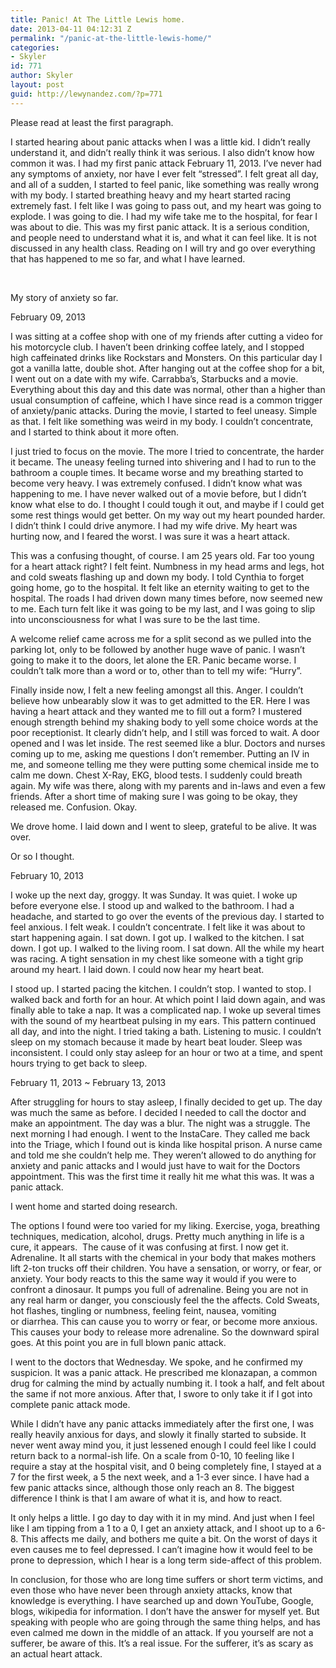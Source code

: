```yaml
---
title: Panic! At The Little Lewis home.
date: 2013-04-11 04:12:31 Z
permalink: "/panic-at-the-little-lewis-home/"
categories:
- Skyler
id: 771
author: Skyler
layout: post
guid: http://lewynandez.com/?p=771
---
```


Please read at least the first paragraph.

I started hearing about panic attacks when I was a little kid. I didn&#8217;t really understand it, and didn&#8217;t really think it was serious. I also didn&#8217;t know how common it was. I had my first panic attack February 11, 2013. I&#8217;ve never had any symptoms of anxiety, nor have I ever felt &#8220;stressed&#8221;. I felt great all day, and all of a sudden, I started to feel panic, like something was really wrong with my body. I started breathing heavy and my heart started racing extremely fast. I felt like I was going to pass out, and my heart was going to explode. I was going to die. I had my wife take me to the hospital, for fear I was about to die. This was my first panic attack. It is a serious condition, and people need to understand what it is, and what it can feel like. It is not discussed in any health class. Reading on I will try and go over everything that has happened to me so far, and what I have learned.

&nbsp;

My story of anxiety so far.

February 09, 2013
  
I was sitting at a coffee shop with one of my friends after cutting a video for his motorcycle club. I haven&#8217;t been drinking coffee lately, and I stopped high caffeinated drinks like Rockstars and Monsters. On this particular day I got a vanilla latte, double shot. After hanging out at the coffee shop for a bit, I went out on a date with my wife. Carrabba&#8217;s, Starbucks and a movie. Everything about this day and this date was normal, other than a higher than usual consumption of caffeine, which I have since read is a common trigger of anxiety/panic attacks. During the movie, I started to feel uneasy. Simple as that. I felt like something was weird in my body. I couldn&#8217;t concentrate, and I started to think about it more often.

I just tried to focus on the movie. The more I tried to concentrate, the harder it became. The uneasy feeling turned into shivering and I had to run to the bathroom a couple times. It became worse and my breathing started to become very heavy. I was extremely confused. I didn&#8217;t know what was happening to me. I have never walked out of a movie before, but I didn&#8217;t know what else to do. I thought I could tough it out, and maybe if I could get some rest things would get better. On my way out my heart pounded harder. I didn&#8217;t think I could drive anymore. I had my wife drive. My heart was hurting now, and I feared the worst. I was sure it was a heart attack.

This was a confusing thought, of course. I am 25 years old. Far too young for a heart attack right? I felt feint. Numbness in my head arms and legs, hot and cold sweats flashing up and down my body. I told Cynthia to forget going home, go to the hospital. It felt like an eternity waiting to get to the hospital. The roads I had driven down many times before, now seemed new to me. Each turn felt like it was going to be my last, and I was going to slip into unconsciousness for what I was sure to be the last time.

A welcome relief came across me for a split second as we pulled into the parking lot, only to be followed by another huge wave of panic. I wasn&#8217;t going to make it to the doors, let alone the ER. Panic became worse. I couldn&#8217;t talk more than a word or to, other than to tell my wife: &#8220;Hurry&#8221;.

Finally inside now, I felt a new feeling amongst all this. Anger. I couldn&#8217;t believe how unbearably slow it was to get admitted to the ER. Here I was having a heart attack and they wanted me to fill out a form? I mustered enough strength behind my shaking body to yell some choice words at the poor receptionist. It clearly didn&#8217;t help, and I still was forced to wait. A door opened and I was let inside. The rest seemed like a blur. Doctors and nurses coming up to me, asking me questions I don&#8217;t remember. Putting an IV in me, and someone telling me they were putting some chemical inside me to calm me down. Chest X-Ray, EKG, blood tests. I suddenly could breath again. My wife was there, along with my parents and in-laws and even a few friends. After a short time of making sure I was going to be okay, they released me. Confusion. Okay.

We drove home. I laid down and I went to sleep, grateful to be alive. It was over.

Or so I thought.

February 10, 2013
  
I woke up the next day, groggy. It was Sunday. It was quiet. I woke up before everyone else. I stood up and walked to the bathroom. I had a headache, and started to go over the events of the previous day. I started to feel anxious. I felt weak. I couldn&#8217;t concentrate. I felt like it was about to start happening again. I sat down. I got up. I walked to the kitchen. I sat down. I got up. I walked to the living room. I sat down. All the while my heart was racing. A tight sensation in my chest like someone with a tight grip around my heart. I laid down. I could now hear my heart beat.

I stood up. I started pacing the kitchen. I couldn&#8217;t stop. I wanted to stop. I walked back and forth for an hour. At which point I laid down again, and was finally able to take a nap. It was a complicated nap. I woke up several times with the sound of my heartbeat pulsing in my ears. This pattern continued all day, and into the night. I tried taking a bath. Listening to music. I couldn&#8217;t sleep on my stomach because it made by heart beat louder. Sleep was inconsistent. I could only stay asleep for an hour or two at a time, and spent hours trying to get back to sleep.

February 11, 2013 ~ February 13, 2013
  
After struggling for hours to stay asleep, I finally decided to get up. The day was much the same as before. I decided I needed to call the doctor and make an appointment. The day was a blur. The night was a struggle. The next morning I had enough. I went to the InstaCare. They called me back into the Triage, which I found out is kinda like hospital prison. A nurse came and told me she couldn&#8217;t help me. They weren&#8217;t allowed to do anything for anxiety and panic attacks and I would just have to wait for the Doctors appointment. This was the first time it really hit me what this was. It was a panic attack.

I went home and started doing research.

The options I found were too varied for my liking. Exercise, yoga, breathing techniques, medication, alcohol, drugs. Pretty much anything in life is a cure, it appears.  The cause of it was confusing at first. I now get it. Adrenaline. It all starts with the chemical in your body that makes mothers lift 2-ton trucks off their children. You have a sensation, or worry, or fear, or anxiety. Your body reacts to this the same way it would if you were to confront a dinosaur. It pumps you full of adrenaline. Being you are not in any real harm or danger, you consciously feel the the affects. Cold Sweats, hot flashes, tingling or numbness, feeling feint, nausea, vomiting or diarrhea. This can cause you to worry or fear, or become more anxious. This causes your body to release more adrenaline. So the downward spiral goes. At this point you are in full blown panic attack.

I went to the doctors that Wednesday. We spoke, and he confirmed my suspicion. It was a panic attack. He prescribed me klonazapan, a common drug for calming the mind by actually numbing it. I took a half, and felt about the same if not more anxious. After that, I swore to only take it if I got into complete panic attack mode.

While I didn&#8217;t have any panic attacks immediately after the first one, I was really heavily anxious for days, and slowly it finally started to subside. It never went away mind you, it just lessened enough I could feel like I could return back to a normal-ish life. On a scale from 0-10, 10 feeling like I require a stay at the hospital visit, and 0 being completely fine, I stayed at a 7 for the first week, a 5 the next week, and a 1-3 ever since. I have had a few panic attacks since, although those only reach an 8. The biggest difference I think is that I am aware of what it is, and how to react.

It only helps a little. I go day to day with it in my mind. And just when I feel like I am tipping from a 1 to a 0, I get an anxiety attack, and I shoot up to a 6-8. This affects me daily, and bothers me quite a bit. On the worst of days it even causes me to feel depressed. I can&#8217;t imagine how it would feel to be prone to depression, which I hear is a long term side-affect of this problem.

In conclusion, for those who are long time suffers or short term victims, and even those who have never been through anxiety attacks, know that knowledge is everything. I have searched up and down YouTube, Google, blogs, wikipedia for information. I don&#8217;t have the answer for myself yet. But speaking with people who are going through the same thing helps, and has even calmed me down in the middle of an attack. If you yourself are not a sufferer, be aware of this. It&#8217;s a real issue. For the sufferer, it&#8217;s as scary as an actual heart attack.